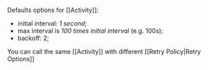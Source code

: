 Defaults options for [[Activity]]:
- initial interval: _1 second_;
- max interval is _100 times initial interval_ (e.g. 100s);
- backoff: 2;

You can call the same [[Activity]] with different [[Retry Policy|Retry Options]]
